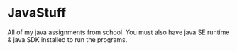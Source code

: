 # JavaStuff
All of my java assignments from school. You must also have java SE runtime & java SDK installed to run the programs.
